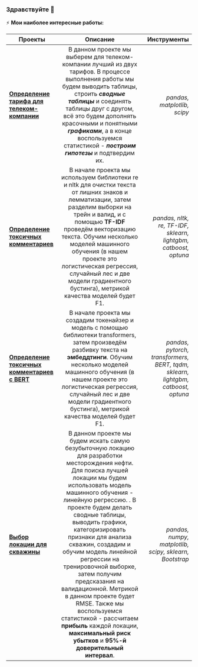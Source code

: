 ### Здравствуйте 👋

<!--
**GalinaDaub/GalinaDaub** is a ✨ _special_ ✨ repository because its `README.md` (this file) appears on your GitHub profile.

Here are some ideas to get you started:

- 🔭 I’m currently working on ...
- 🌱 I’m currently learning ...
- 👯 I’m looking to collaborate on ...
- 🤔 I’m looking for help with ...
- 💬 Ask me about ...
- 📫 How to reach me: ...
- 😄 Pronouns: ...
- ⚡ Fun fact: ...
-->

⚡ **Мои наиболее интересные работы:**

| Проекты       | Описание      | Инструменты  |
| ------------- |:-------------:| ------------:|
| [**Определение тарифа для телеком-компании**](https://github.com/GalinaDaub/YaPracticum/tree/main/statistics-for-tariffs) | В данном проекте мы выберем для телеком-компании лучший из двух тарифов. В процессе выполнения работы мы будем выводить таблицы, строить ***сводные таблицы*** и соединять таблицы друг с другом, всё это будем дополнять красочными и понятными ***графиками***, а в конце воспользуемся статистикой - ***построим гипотезы*** и подтвердим их. | *pandas, matplotlib, scipy* |
| [**Определение токсичных комментариев**](https://github.com/GalinaDaub/YaPracticum/tree/main/models-for-text) | В начале проекта мы используем библиотеки re и nltk для очистки текста от лишних знаков и лемматизации, затем разделим выборки на трейн и валид, и с помощью **TF-IDF** проведём векторизацию текста. Обучим несколько моделей машинного обучения (в нашем проекте это логистическая регрессия, случайный лес и две модели градиентного бустинга), метрикой качества моделей будет F1. | *pandas, nltk, re, TF-IDF, sklearn, lightgbm, catboost, optuna* |
| [**Определение токсичных комментариев с BERT**](https://github.com/GalinaDaub/YaPracticum/tree/main/models-for-text) | В начале проекта мы создадим токенайзер и модель с помощью библиотеки transformers, затем произведём разбивку текста на **эмбеддтинги**. Обучим несколько моделей машинного обучения (в нашем проекте это логистическая регрессия, случайный лес и две модели градиентного бустинга), метрикой качества моделей будет F1. | *pandas, pytorch, transformers, BERT, tqdm, sklearn, lightgbm, catboost, optuna* |
| [**Выбор локации для скважины**](https://github.com/GalinaDaub/YaPracticum/tree/main/bootstrap) | В данном проекте мы будем искать самую безубыточную локацию для разработки месторождения нефти. Для поиска лучшей локации мы будем использовать модель машинного обучения - линейную регрессию. . В проекте будем делать сводные таблицы, выводить графики, категоризировать признаки для анализа скважин, создадим и обучим модель линейной регрессии на тренировочной выборке, затем получим предсказания на валидационной. Метрикой в данном проекте будет RMSE. Также мы воспользуемся статистикой - рассчитаем **прибыль** каждой локации, **максимальный риск убытков** и **95%-й доверительный интервал**. | *pandas, numpy, matplotlib, scipy, sklearn, Bootstrap* |

